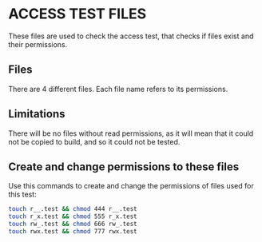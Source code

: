 # ACCESS TEST FILES

These files are used to check the access test, that checks if
files exist and their permissions.

## Files

There are 4 different files.
Each file name refers to its permissions.

## Limitations

There will be no files without read permissions, as it will mean that it could not be copied to build,
and so it could not be tested.

## Create and change permissions to these files

Use this commands to create and change the permissions of files used for this test:

```sh
touch r__.test && chmod 444 r__.test
touch r_x.test && chmod 555 r_x.test
touch rw_.test && chmod 666 rw_.test
touch rwx.test && chmod 777 rwx.test
```
